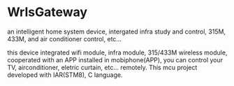 # WrlsGateway
an intelligent home system device, intergated infra study and control, 315M, 433M, and air conditioner control, etc...

this device integrated wifi module, infra module, 315/433M wireless module, cooperated with an APP installed in mobiphone(APP), you can control your TV, airconditioner, eletric curtain, etc... remotely.
This mcu project developed with IAR(STM8), C language.

